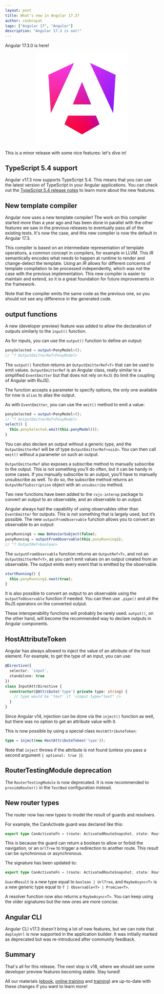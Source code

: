 ```yaml
---
layout: post
title: What's new in Angular 17.3?
author: cexbrayat
tags: ["Angular 17", "Angular"]
description: "Angular 17.3 is out!"
---
```


Angular&nbsp;17.3.0 is here!

<p style="text-align: center;">
  <a href="https://github.com/angular/angular/releases/tag/17.3.0">
    <img class="rounded img-fluid" style="max-width: 60%" src="/assets/images/angular_gradient.png" alt="Angular logo" />
  </a>
</p>

This is a minor release with some nice features: let's dive in!

## TypeScript 5.4 support

Angular v17.3 now supports TypeScript 5.4. This means that you can use the latest version of TypeScript in your Angular applications. You can check out the [TypeScript 5.4 release notes](https://devblogs.microsoft.com/typescript/announcing-typescript-5-4/) to learn more about the new features.

## New template compiler

Angular now uses a new template compiler! The work on this compiler started more than a year ago and has been done in parallel with the other features we saw in the previous releases to eventually pass all of the existing tests. It's now the case, and this new compiler is now the default in Angular 17.3.

This compiler is based on an intermediate representation of template operations,
a common concept in compilers, for example in LLVM.
This _IR_ semantically encodes what needs to happen at runtime to render and change-detect the template.
Using an _IR_ allows for different concerns of template compilation to be processed independently,
which was not the case with the previous implementation.
This new compiler is easier to maintain and extend,
so it is a great foundation for future improvements in the framework.

Note that the compiler emits the same code as the previous one,
so you should not see any difference in the generated code.

## output functions

A new (developer preview) feature was added to allow the declaration
of outputs similarly to the `input()` function.

As for inputs, you can use the `output()` function to define an output:

```ts
ponySelected = output<PonyModel>();
// ^? OutputEmitterRef<PonyModel>
```

The `output()` function returns an `OutputEmitterRef<T>`
that can be used to emit values.
`OutputEmitterRef` is an Angular class,
really similar to a simplified `EventEmitter`
but that does not rely on `RxJS`
(to limit the coupling of Angular with RxJS).

The function accepts a parameter to specify options,
the only one available for now is `alias` to alias the output.

As with `EventEmitter`, you can use the `emit()` method to emit a value:

```ts
ponySelected = output<PonyModel>();
// ^? OutputEmitterRef<PonyModel>
select() {
  this.ponySelected.emit(this.ponyModel());
}
```

You can also declare an output without a generic type,
and the `OutputEmitterRef` will be of type `OutputEmitterRef<void>`.
You can then call `emit()` without a parameter on such an output.

`OutputEmitterRef` also exposes a subscribe method
to manually subscribe to the output.
This is not something you’ll do often, but it can be handy in some cases.
If you manually subscribe to an output,
you’ll have to manually unsubscribe as well.
To do so, the subscribe method returns an `OutputRefSubscription` object with an `unsubscribe` method.

Two new functions have been added to the `rxjs-interop` package to convert an output to an observable,
and an observable to an output.

Angular always had the capability of using observables other than `EventEmitter` for outputs.
This is not something that is largely used, but it’s possible.
The new `outputFromObservable` function allows you to convert an observable to an output:

```ts
ponyRunning$ = new BehaviorSubject(false);
ponyRunning = outputFromObservable(this.ponyRunning$);
// ^? OutputRef<boolean>
```

The `outputFromObservable` function returns an `OutputRef<T>`, and not an `OutputEmitterRef<T>`,
as you can’t emit values on an output created from an observable.
The output emits every event that is emitted by the observable.


```ts
startRunning() {
  this.ponyRunning$.next(true);
}
```

It is also possible to convert an output to an observable using the `outputToObservable` function if needed.
You can then use `.pipe()` and all the RxJS operators on the converted output.

These interoperability functions will probably be rarely used.
`output()`, on the other hand, will become the recommended way to declare outputs in Angular components.

## HostAttributeToken

Angular has always allowed to inject the value of an attribute of the host element.
For example, to get the type of an input, you can use:

```ts
@Directive({ 
  selector: 'input',
  standalone: true
})
class InputAttrDirective {
  constructor(@Attribute('type') private type: string) {
    // type would be 'text' if `<input type="text" />
  }
}
```

Since Angular v14, injection can be done via the `inject()` function as well,
but there was no option to get an attribute value with it.

This is now possible by using a special class `HostAttributeToken`:

```ts
type = inject(new HostAttributeToken('type'));
```

Note that `inject` throws if the attribute is not found (unless you pass a second argument `{ optional: true }`).

## RouterTestingModule deprecation

The `RouterTestingModule` is now deprecated.
It is now recommended to `provideRouter()` in the `TestBed` configuration instead.

## New router types

The router now has new types to model the result of guards and resolvers.

For example, the CanActivate guard was declared like this:

```ts
export type CanActivateFn = (route: ActivatedRouteSnapshot, state: RouterStateSnapshot) => Observable<boolean | UrlTree> | Promise<boolean | UrlTree> | boolean | UrlTree;
```

This is because the guard can return a boolean to allow or forbid the navigation, or an `UrlTree` to trigger a redirection to another route. This result can be synchronous or asynchronous.

The signature has been updated to:

```ts
export type CanActivateFn = (route: ActivatedRouteSnapshot, state: RouterStateSnapshot) => MaybeAsync<GuardResult>;
```

`GuardResult` is a new type equal to `boolean | UrlTree`,
and `MaybeAsync<T>` is a new generic type equal to `T | Observable<T> | Promise<T>`.

A resolver function now also returns a `MaybeAsync<T>`.
You can keep using the older signatures but the new ones are more concise.

## Angular CLI

Angular CLI v17.3 doesn't bring a lot of new features,
but we can note that `deployUrl` is now supported in the application builder.
It was initially marked as deprecated but was re-introduced after community feedback.

## Summary

That's all for this release.
The next stop is v18, where we should see some developer preview features becoming stable.
Stay tuned!

All our materials ([ebook](https://books.ninja-squad.com/angular), [online training](https://angular-exercises.ninja-squad.com/) and [training](https://ninja-squad.com/training/angular)) are up-to-date with these changes if you want to learn more!
